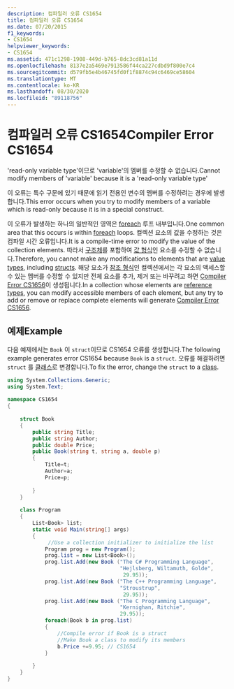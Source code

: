 ```yaml
---
description: 컴파일러 오류 CS1654
title: 컴파일러 오류 CS1654
ms.date: 07/20/2015
f1_keywords:
- CS1654
helpviewer_keywords:
- CS1654
ms.assetid: 471c1298-1908-449d-b765-8dc3cd81a11d
ms.openlocfilehash: 8137e2a5469e7913586f44ca227cdbd9f800e7c4
ms.sourcegitcommit: d579fb5e4b46745fd0f1f8874c94c6469ce58604
ms.translationtype: MT
ms.contentlocale: ko-KR
ms.lasthandoff: 08/30/2020
ms.locfileid: "89118756"
---
```

# <a name="compiler-error-cs1654"></a><span data-ttu-id="fe3cc-103">컴파일러 오류 CS1654</span><span class="sxs-lookup"><span data-stu-id="fe3cc-103">Compiler Error CS1654</span></span>
<span data-ttu-id="fe3cc-104">'read-only variable type'이므로 'variable'의 멤버를 수정할 수 없습니다.</span><span class="sxs-lookup"><span data-stu-id="fe3cc-104">Cannot modify members of 'variable' because it is a 'read-only variable type'</span></span>  
  
 <span data-ttu-id="fe3cc-105">이 오류는 특수 구문에 있기 때문에 읽기 전용인 변수의 멤버를 수정하려는 경우에 발생합니다.</span><span class="sxs-lookup"><span data-stu-id="fe3cc-105">This error occurs when you try to modify members of a variable which is read-only because it is in a special construct.</span></span>  
  
 <span data-ttu-id="fe3cc-106">이 오류가 발생하는 하나의 일반적인 영역은 [foreach](../language-reference/keywords/foreach-in.md) 루프 내부입니다.</span><span class="sxs-lookup"><span data-stu-id="fe3cc-106">One common area that this occurs is within [foreach](../language-reference/keywords/foreach-in.md) loops.</span></span> <span data-ttu-id="fe3cc-107">컬렉션 요소의 값을 수정하는 것은 컴파일 시간 오류입니다.</span><span class="sxs-lookup"><span data-stu-id="fe3cc-107">It is a compile-time error to modify the value of the collection elements.</span></span> <span data-ttu-id="fe3cc-108">따라서 [구조체](../language-reference/builtin-types/value-types.md)를 포함하여 [값 형식](../language-reference/builtin-types/struct.md)인 요소를 수정할 수 없습니다.</span><span class="sxs-lookup"><span data-stu-id="fe3cc-108">Therefore, you cannot make any modifications to elements that are [value types](../language-reference/builtin-types/value-types.md), including [structs](../language-reference/builtin-types/struct.md).</span></span> <span data-ttu-id="fe3cc-109">해당 요소가 [참조 형식](../language-reference/keywords/reference-types.md)인 컬렉션에서는 각 요소의 액세스할 수 있는 멤버를 수정할 수 있지만 전체 요소를 추가, 제거 또는 바꾸려고 하면 [Compiler Error CS1656](../language-reference/compiler-messages/cs1656.md)이 생성됩니다.</span><span class="sxs-lookup"><span data-stu-id="fe3cc-109">In a collection whose elements are [reference types](../language-reference/keywords/reference-types.md), you can modify accessible members of each element, but any try to add or remove or replace complete elements will generate [Compiler Error CS1656](../language-reference/compiler-messages/cs1656.md).</span></span>  
  
## <a name="example"></a><span data-ttu-id="fe3cc-110">예제</span><span class="sxs-lookup"><span data-stu-id="fe3cc-110">Example</span></span>  
 <span data-ttu-id="fe3cc-111">다음 예제에서는 `Book` 이 `struct`이므로 CS1654 오류를 생성합니다.</span><span class="sxs-lookup"><span data-stu-id="fe3cc-111">The following example generates error CS1654 because `Book` is a `struct`.</span></span> <span data-ttu-id="fe3cc-112">오류를 해결하려면 `struct` 를 [클래스](../language-reference/keywords/class.md)로 변경합니다.</span><span class="sxs-lookup"><span data-stu-id="fe3cc-112">To fix the error, change the `struct` to a [class](../language-reference/keywords/class.md).</span></span>  
  
```csharp  
using System.Collections.Generic;  
using System.Text;  
  
namespace CS1654  
{  
  
    struct Book  
    {  
        public string Title;  
        public string Author;  
        public double Price;  
        public Book(string t, string a, double p)  
        {  
            Title=t;  
            Author=a;  
            Price=p;  
  
        }  
    }  
  
    class Program  
    {  
        List<Book> list;  
        static void Main(string[] args)  
        {  
             //Use a collection initializer to initialize the list  
            Program prog = new Program();  
            prog.list = new List<Book>();  
            prog.list.Add(new Book ("The C# Programming Language",  
                                    "Hejlsberg, Wiltamuth, Golde",  
                                     29.95));  
            prog.list.Add(new Book ("The C++ Programming Language",  
                                    "Stroustrup",  
                                     29.95));  
            prog.list.Add(new Book ("The C Programming Language",  
                                    "Kernighan, Ritchie",  
                                    29.95));  
            foreach(Book b in prog.list)  
            {  
                //Compile error if Book is a struct  
                //Make Book a class to modify its members  
                b.Price +=9.95; // CS1654  
            }  
  
        }  
    }  
}  
```

